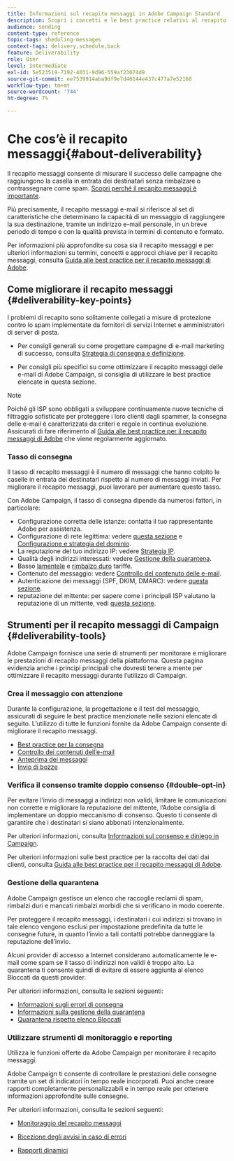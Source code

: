 ```yaml
---
title: Informazioni sul recapito messaggi in Adobe Campaign Standard
description: Scopri i concetti e le best practice relativi al recapito messaggi e gli strumenti offerti da Adobe Campaign Standard per ottimizzare l’invio delle consegne.
audience: sending
content-type: reference
topic-tags: sheduling-messages
context-tags: delivery,schedule,back
feature: Deliverability
role: User
level: Intermediate
exl-id: 5e523519-7192-4031-9d96-559af23074d9
source-git-commit: ee7539914aba9df9e7d46144e437c477a7e52168
workflow-type: tm+mt
source-wordcount: '744'
ht-degree: 7%

---
```


# Che cos’è il recapito messaggi{#about-deliverability}

Il recapito messaggi consente di misurare il successo delle campagne che raggiungono la casella in entrata dei destinatari senza rimbalzare o contrassegnare come spam. [Scopri perché il recapito messaggi è importante](https://experienceleague.adobe.com/docs/deliverability-learn/deliverability-best-practice-guide/deliverability-strategy-and-definition.html#why-deliverability-matters).

Più precisamente, il recapito messaggi e-mail si riferisce al set di caratteristiche che determinano la capacità di un messaggio di raggiungere la sua destinazione, tramite un indirizzo e-mail personale, in un breve periodo di tempo e con la qualità prevista in termini di contenuto e formato. <!--These characteristics fall into four main categories: data quality, message and content, sending infrastructure, and reputation. Together, they form the foundation of a successful email deliverability program.-->

Per informazioni più approfondite su cosa sia il recapito messaggi e per ulteriori informazioni su termini, concetti e approcci chiave per il recapito messaggi, consulta [Guida alle best practice per il recapito messaggi di Adobe](https://experienceleague.adobe.com/docs/deliverability-learn/deliverability-best-practice-guide/introduction.html?lang=it).

## Come migliorare il recapito messaggi {#deliverability-key-points}

I problemi di recapito sono solitamente collegati a misure di protezione contro lo spam implementate da fornitori di servizi Internet e amministratori di server di posta.

* Per consigli generali su come progettare campagne di e-mail marketing di successo, consulta [Strategia di consegna e definizione](https://experienceleague.adobe.com/docs/deliverability-learn/deliverability-best-practice-guide/deliverability-strategy-and-definition.html).

* Per consigli più specifici su come ottimizzare il recapito messaggi delle e-mail di Adobe Campaign, si consiglia di utilizzare le best practice elencate in questa sezione.

>[!NOTE]
>
>Poiché gli ISP sono obbligati a sviluppare continuamente nuove tecniche di filtraggio sofisticate per proteggere i loro clienti dagli spammer, la consegna delle e-mail è caratterizzata da criteri e regole in continua evoluzione. Assicurati di fare riferimento al [Guida alle best practice per il recapito messaggi di Adobe](https://experienceleague.adobe.com/docs/deliverability-learn/deliverability-best-practice-guide/introduction.html?lang=it) che viene regolarmente aggiornato.

### Tasso di consegna

Il tasso di recapito messaggi è il numero di messaggi che hanno colpito le caselle in entrata dei destinatari rispetto al numero di messaggi inviati. Per migliorare il recapito messaggi, puoi lavorare per aumentare questo tasso.

Con Adobe Campaign, il tasso di consegna dipende da numerosi fattori, in particolare:

* Configurazione corretta delle istanze: contatta il tuo rappresentante Adobe per assistenza.
* Configurazione di rete legittima: vedere [questa sezione](../../sending/using/optimize-delivery.md#network-config) e [Configurazione e strategia del dominio](https://experienceleague.adobe.com/docs/deliverability-learn/deliverability-best-practice-guide/transition-process/infrastructure.html#domain-setup-and-strategy).
* La reputazione del tuo indirizzo IP: vedere [Strategia IP](https://experienceleague.adobe.com/docs/deliverability-learn/deliverability-best-practice-guide/transition-process/infrastructure.html#ip-strategy).
* Qualità degli indirizzi interessati: vedere [Gestione della quarantena](../../sending/using/optimize-delivery.md#quarantine-management).
* Basso [lamentele](https://experienceleague.adobe.com/docs/deliverability-learn/deliverability-best-practice-guide/metrics-for-deliverability/complaints.html) e [rimbalzo duro](https://experienceleague.adobe.com/docs/deliverability-learn/deliverability-best-practice-guide/metrics-for-deliverability/bounces.html#hard-bounces) tariffe.
* Contenuto del messaggio: vedere [Controllo del contenuto delle e-mail](../../sending/using/control-email-content.md).
* Autenticazione dei messaggi (SPF, DKIM, DMARC): vedere [questa sezione](https://experienceleague.adobe.com/docs/deliverability-learn/deliverability-best-practice-guide/transition-process/infrastructure.html#authentication).
* reputazione del mittente: per sapere come i principali ISP valutano la reputazione di un mittente, vedi [questa sezione](https://experienceleague.adobe.com/docs/deliverability-learn/deliverability-best-practice-guide/internet-service-provider-specifics/overview.html).

## Strumenti per il recapito messaggi di Campaign {#deliverability-tools}

Adobe Campaign fornisce una serie di strumenti per monitorare e migliorare le prestazioni di recapito messaggi della piattaforma. Questa pagina evidenzia anche i principi principali che dovresti tenere a mente per ottimizzare il recapito messaggi durante l’utilizzo di Campaign.

### Crea il messaggio con attenzione

Durante la configurazione, la progettazione e il test del messaggio, assicurati di seguire le best practice menzionate nelle sezioni elencate di seguito. L’utilizzo di tutte le funzioni fornite da Adobe Campaign consente di migliorare il recapito messaggi.

* [Best practice per la consegna](../../sending/using/delivery-best-practices.md)
* [Controllo dei contenuti dell’e-mail](../../sending/using/control-email-content.md)
* [Anteprima dei messaggi](../../sending/using/previewing-messages.md)
* [Invio di bozze](../../sending/using/sending-proofs.md)

### Verifica il consenso tramite doppio consenso {#double-opt-in}

Per evitare l’invio di messaggi a indirizzi non validi, limitare le comunicazioni non corrette e migliorare la reputazione del mittente, l’Adobe consiglia di implementare un doppio meccanismo di consenso. Questo ti consente di garantire che i destinatari si siano abbonati intenzionalmente.

Per ulteriori informazioni, consulta [Informazioni sul consenso e diniego in Campaign](../../audiences/using/about-opt-in-and-opt-out-in-campaign.md).

Per ulteriori informazioni sulle best practice per la raccolta dei dati dai clienti, consulta [Guida alle best practice per il recapito messaggi di Adobe](https://experienceleague.adobe.com/docs/deliverability-learn/deliverability-best-practice-guide/first-impressions/address-collection-and-list-growth.html#data-quality-and-hygiene).

### Gestione della quarantena

Adobe Campaign gestisce un elenco che raccoglie reclami di spam, rimbalzi duri e mancati rimbalzi morbidi che si verificano in modo coerente.

Per proteggere il recapito messaggi, i destinatari i cui indirizzi si trovano in tale elenco vengono esclusi per impostazione predefinita da tutte le consegne future, in quanto l’invio a tali contatti potrebbe danneggiare la reputazione dell’invio.

Alcuni provider di accesso a Internet considerano automaticamente le e-mail come spam se il tasso di indirizzi non validi è troppo alto. La quarantena ti consente quindi di evitare di essere aggiunta al elenco Bloccati da questi provider.

Per ulteriori informazioni, consulta le sezioni seguenti:

* [Informazioni sugli errori di consegna](../../sending/using/understanding-delivery-failures.md)
* [Informazioni sulla gestione della quarantena](../../sending/using/understanding-quarantine-management.md)
* [Quarantena rispetto elenco Bloccati](../../sending/using/understanding-quarantine-management.md#quarantine-vs-denylist)

### Utilizzare strumenti di monitoraggio e reporting

Utilizza le funzioni offerte da Adobe Campaign per monitorare il recapito messaggi.

Adobe Campaign ti consente di controllare le prestazioni delle consegne tramite un set di indicatori in tempo reale incorporati. <!--For example, you can check the number of messages that are successfully executed, sent and delivered. You can also verify the number of messages that have been opened and the number of messages/links that have been clicked.-->Puoi anche creare rapporti completamente personalizzabili e in tempo reale per ottenere informazioni approfondite sulle consegne.

Per ulteriori informazioni, consulta le sezioni seguenti:

* [Monitoraggio del recapito messaggi](../../sending/using/monitor-deliverability.md)

   <!--[Monitoring a delivery](../../sending/using/monitoring-a-delivery.md)-->
* [Ricezione degli avvisi in caso di errori](../../sending/using/receiving-alerts-when-failures-happen.md)
* [Rapporti dinamici](../../reporting/using/about-dynamic-reports.md)

<!--## General recommendations

NOT SURE TO KEEP

Here are a few additional recommendations when it comes to deliverability.

### Send to valid addresses {#valid-addresses}

Spammers often use address generators based on lists of frequent names and first names; in addition, they rarely process technical notifications sent back by mail servers. A high rate of invalid addresses is often interpreted as a sign of spam.

Double opt-in mechanisms and effective handling of technical bounce messages make it possible to avoid this.

### Reduce complaint rate {#reduce-complaint-rate}

ISPs usually have a prominent means of reporting a received message as spam. This makes it possible to identify unreliable sources. By rapidly honoring opt-out requests, making regular use of a given list, verifying consent through a double opt-in system, and implementing feedback loops, you can reduce complaint rates.

<!--Sending to honeypot addresses {#honeypot-addresses}
ISPs and other organizations (refer to https://www.projecthoneypot.org/) make use of mailboxes that do not correspond to physical persons but are created simply to trick spammers. These so-called "honey pot" addresses are published on the Web in order to be collected by spambots and thus catch illegitimate senders. The use of a double opt-in mechanism precludes this sort of address being added to a list. When using a third-party list, you must be sure of the methods employed by its maintainer.-->

<!--## Sending on a regular basis {#regular-deliveries}

Spammers make programmed deliveries to maintain their reputation over time. They sometimes need to adapt their marketing plan to meet the best practices imposed by the ISPs and so, after a peak in reputation (ramp-up), they configure regular deliveries.-->
